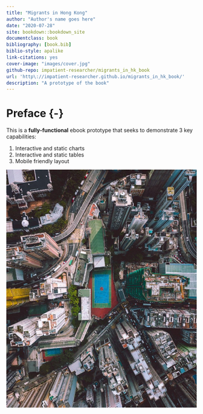 ```yaml
--- 
title: "Migrants in Hong Kong"
author: "Author's name goes here"
date: "2020-07-28"
site: bookdown::bookdown_site
documentclass: book
bibliography: [book.bib]
biblio-style: apalike
link-citations: yes
cover-image: "images/cover.jpg"
github-repo: impatient-researcher/migrants_in_hk_book
url: 'http\://impatient-researcher.github.io/migrants_in_hk_book/'
description: "A prototype of the book"
---
```


# Preface {-}

This is a **fully-functional** ebook prototype that seeks to demonstrate 3 key capabilities:

1. Interactive and static charts
2. Interactive and static tables
3. Mobile friendly layout

<img src="images/cover.jpg" style="display: block; margin: auto;" />

